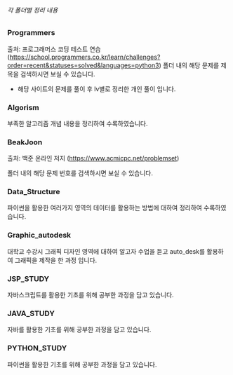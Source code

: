 ###### 각 폴더별 정리 내용 ######

### Programmers ###
출처: 프로그래머스 코딩 테스트 연습
(https://school.programmers.co.kr/learn/challenges?order=recent&statuses=solved&languages=python3)
폴더 내의 해당 문제를 제목을 검색하시면 보실 수 있습니다. 


- 해당 사이트의 문제를 풀이 후 lv별로 정리한 개인 풀이 입니다. 

### Algorism  ###

부족한 알고리즘 개념 내용을 정리하여 수록하였습니다. 

### BeakJoon ###

출처: 백준 온라인 저지
(https://www.acmicpc.net/problemset)

폴더 내의 해당 문제 번호를 검색하시면 보실 수 있습니다. 

### Data_Structure ### 

파이썬을 활용한 여러가지 영역의 데이터를 활용하는 방법에 대하여 정리하여 수록하였습니다. 

### Graphic_autodesk ### 

대학교 수강시 그래픽 디자인 영역에 대하여 알고자 수업을 듣고 auto_desk를 활용하여 그래픽을 제작을 한 과정 입니다.

### JSP_STUDY ### 

자바스크립트를 활용한 기초를 위해 공부한 과정을 담고 있습니다. 

### JAVA_STUDY ### 

자바를 활용한 기초를 위해 공부한 과정을 담고 있습니다. 

### PYTHON_STUDY ### 

파이썬을 활용한 기초를 위해 공부한 과정을 담고 있습니다. 
